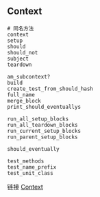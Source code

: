 ## Context

```
# 同名方法
context
setup
should
should_not
subject
teardown

am_subcontext?
build
create_test_from_should_hash
full_name
merge_block
print_should_eventuallys

run_all_setup_blocks
run_all_teardown_blocks
run_current_setup_blocks
run_parent_setup_blocks

should_eventually

test_methods
test_name_prefix
test_unit_class
```

链接 [Context](http://www.rubydoc.info/github/thoughtbot/shoulda-context/Shoulda/Context/Context)

